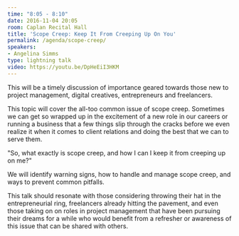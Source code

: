 ```yaml
---
time: "8:05 - 8:10"
date: 2016-11-04 20:05
room: Caplan Recital Hall
title: 'Scope Creep: Keep It From Creeping Up On You'
permalink: /agenda/scope-creep/
speakers:
- Angelina Simms
type: lightning talk
video: https://youtu.be/DpHeEiI3HKM
---
```


This will be a timely discussion of importance geared towards those new to project management, digital creatives, entrepreneurs and freelancers.

This topic will cover the all-too common issue of scope creep. Sometimes we can get so wrapped up in the excitement of a new role in our careers or running a business that a few things slip through the cracks before we even realize it when it comes to client relations and doing the best that we can to serve them.

"So, what exactly is scope creep, and how I can I keep it from creeping up on me?"

We will identify warning signs, how to handle and manage scope creep, and ways to prevent common pitfalls.

This talk should resonate with those considering throwing their hat in the entrepreneurial ring, freelancers already hitting the pavement, and even those taking on on roles in project management that have been pursuing their dreams for a while who would benefit from a refresher or awareness of this issue that can be shared with others.